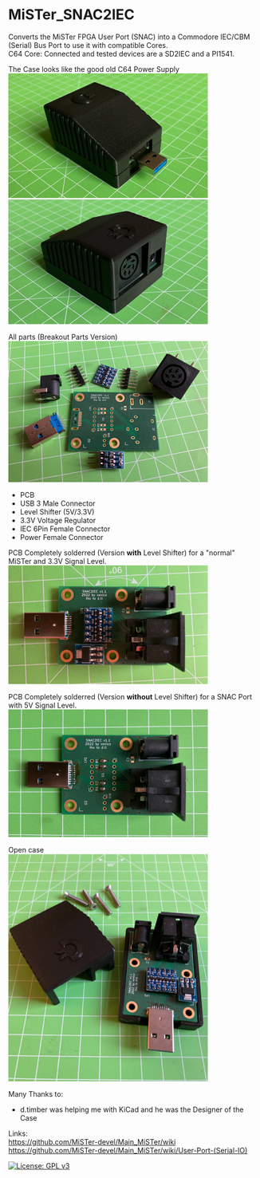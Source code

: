 # MiSTer_SNAC2IEC
Converts the MiSTer FPGA User Port (SNAC) into a Commodore IEC/CBM (Serial) Bus Port to use it with compatible Cores.  
C64 Core: Connected and tested devices are a SD2IEC and a PI1541.  
  
The Case looks like the good old C64 Power Supply  
<img src="https://github.com/venice1200/MiSTer_SNAC2IEC/blob/main/Pictures/Case_Front_Side.jpg" width="400" class="center" />
<img src="https://github.com/venice1200/MiSTer_SNAC2IEC/blob/main/Pictures/Case_Back_Side.jpg" width="400" class="center" />
  
All parts (Breakout Parts Version)  
<img src="https://github.com/venice1200/MiSTer_SNAC2IEC/blob/main/Pictures/Parts.jpg" width="400" class="center" />
* PCB
* USB 3 Male Connector 
* Level Shifter (5V/3.3V)
* 3.3V Voltage Regulator
* IEC 6Pin Female Connector
* Power Female Connector  
  
PCB Completely solderred (Version **with** Level Shifter) for a "normal" MiSTer and 3.3V Signal Level. 
<img src="https://github.com/venice1200/MiSTer_SNAC2IEC/blob/main/Pictures/Complete_with_Levelshifter.jpg" width="400" class="center" />
  
PCB Completely solderred (Version **without** Level Shifter) for a SNAC Port with 5V Signal Level.  
<img src="https://github.com/venice1200/MiSTer_SNAC2IEC/blob/main/Pictures/Complete_no_Levelshifter.jpg" width="400" class="center" />

Open case  
<img src="https://github.com/venice1200/MiSTer_SNAC2IEC/blob/main/Pictures/Case_Open.jpg" width="400" class="center" />
  
Many Thanks to:
*  d.timber was helping me with KiCad and he was the Designer of the Case
  
Links:  
https://github.com/MiSTer-devel/Main_MiSTer/wiki  
https://github.com/MiSTer-devel/Main_MiSTer/wiki/User-Port-(Serial-IO)  
  
  
[![License: GPL v3](https://img.shields.io/badge/License-GPLv3-blue.svg)](https://www.gnu.org/licenses/gpl-3.0)

